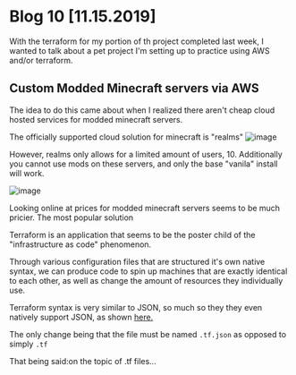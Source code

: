 # Blog 10 [11.15.2019]

With the terraform for my portion of th project completed last week,  I wanted to talk about a pet project I'm setting up to practice using AWS and/or terraform. 

## Custom Modded Minecraft servers via AWS

The idea to do this came about when I realized there aren't cheap cloud hosted services for modded minecraft servers.

The officially supported cloud solution for minecraft is "realms"
![image](https://user-images.githubusercontent.com/20525440/68989404-29576300-07fb-11ea-8026-793f7cb007ab.png)

However, realms only allows for a limited amount of users, 10. Additionally you cannot use mods on these servers, and only  the base "vanila" install will work.

![image](https://user-images.githubusercontent.com/20525440/68989388-eb5a3f00-07fa-11ea-9369-f77741db486f.png)

Looking online at prices for modded minecraft servers seems to be much pricier. The most popular solution 

Terraform is an application that seems to be the poster child of the "infrastructure as code" phenomenon.

Through various configuration files that are structured it's own native syntax, we can produce code to spin up machines that are exactly identical to each other, as well as change the amount of resources they individually use.

Terraform syntax is very similar to JSON, so much so they they even natively support JSON, as shown [here.](https://www.terraform.io/docs/configuration/syntax-json.html)

The only change being that the file must be named ```.tf.json``` as opposed to simply ```.tf```

That being said:on the topic of .tf files...



